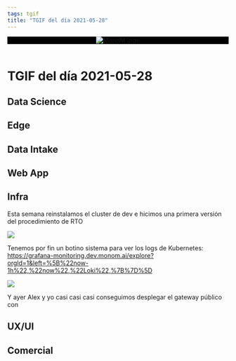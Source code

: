 ```yaml
---
tags: tgif
title: "TGIF del día 2021-05-28"
---
```


<header style="background-color: black;">
<a href="{{ '/' | url }}"><img src="{{ '/img/logo.png' | url }}" alt="MonoM logo"></a>
</header>

# TGIF del día 2021-05-28

## Data Science

## Edge

## Data Intake

## Web App

## Infra

Esta semana reinstalamos el cluster de dev e hicimos una primera versión del procedimiento de RTO

![](https://media.giphy.com/media/MtIPR6C5okdt6/giphy.gif)

Tenemos por fin un botino sistema para ver los logs de Kubernetes: https://grafana-monitoring.dev.monom.ai/explore?orgId=1&left=%5B%22now-1h%22,%22now%22,%22Loki%22,%7B%7D%5D

![](https://media.giphy.com/media/l2Je1hz9TOQhjQZUc/giphy.gif)

Y ayer Alex y yo casi casi casi conseguimos desplegar el gateway público con 

## UX/UI

## Comercial

